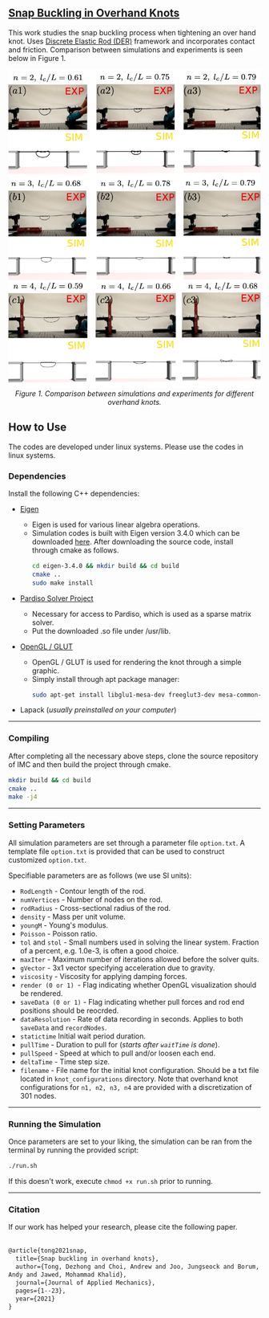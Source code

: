 ## [Snap Buckling in Overhand Knots](https://asmedigitalcollection.asme.org/appliedmechanics/article-abstract/doi/10.1115/1.4056478/1154422/Snap-Buckling-in-Overhand-Knots)

This work studies the snap buckling process when tightening an over hand knot. Uses [Discrete Elastic Rod (DER)](http://www.cs.columbia.edu/cg/pdfs/143-rods.pdf) framework and incorporates contact and friction. Comparison between simulations and experiments is seen below in Figure 1.

<p align="center">
<img src= "comparison.png" alt>
<br>
<em> Figure 1. Comparison between simulations and experiments for different overhand knots. </em>
</p>


## How to Use
The codes are developed under linux systems. Please use the codes in linux systems.

### Dependencies
Install the following C++ dependencies:
- [Eigen](http://eigen.tuxfamily.org/index.php?title=Main_Page)
  - Eigen is used for various linear algebra operations.
  - Simulation codes is built with Eigen version 3.4.0 which can be downloaded [here](https://gitlab.com/libeigen/eigen/-/releases/3.4.0). After downloading the source code, install through cmake as follows.
    ```bash
    cd eigen-3.4.0 && mkdir build && cd build
    cmake ..
    sudo make install
    ```
- [Pardiso Solver Project](https://www.pardiso-project.org/)
  - Necessary for access to Pardiso, which is used as a sparse matrix solver.
  - Put the downloaded .so file under /usr/lib.

- [OpenGL / GLUT](https://www.opengl.org/)
  - OpenGL / GLUT is used for rendering the knot through a simple graphic.
  - Simply install through apt package manager:
      ```bash
    sudo apt-get install libglu1-mesa-dev freeglut3-dev mesa-common-dev
    ```
- Lapack (*usually preinstalled on your computer*)

***
### Compiling
After completing all the necessary above steps, clone the source repository of IMC and then build the project through cmake.
```bash
mkdir build && cd build
cmake ..
make -j4
```

***

### Setting Parameters

All simulation parameters are set through a parameter file ```option.txt```. A template file ```option.txt``` is provided that can be used to construct customized ```option.txt```.

Specifiable parameters are as follows (we use SI units):
- ```RodLength``` - Contour length of the rod.
- ```numVertices``` - Number of nodes on the rod.
- ```rodRadius``` - Cross-sectional radius of the rod.
- ```density``` - Mass per unit volume.
- ```youngM``` - Young's modulus.
- ```Poisson``` - Poisson ratio.
- ```tol``` and ```stol``` - Small numbers used in solving the linear system. Fraction of a percent, e.g. 1.0e-3, is often a good choice.
- ```maxIter``` - Maximum number of iterations allowed before the solver quits. 
- ```gVector``` - 3x1 vector specifying acceleration due to gravity.
- ```viscosity``` - Viscosity for applying damping forces.
- ```render (0 or 1) ```- Flag indicating whether OpenGL visualization should be rendered.
- ```saveData (0 or 1)``` - Flag indicating whether pull forces and rod end positions should be reocrded.
- ```dataResolution``` - Rate of data recording in seconds. Applies to both ```saveData``` and ```recordNodes```.
- ```statictime``` Initial wait period duration.
- ```pullTime``` - Duration to pull for (*starts after ```waitTime``` is done*).
- ```pullSpeed``` - Speed at which to pull and/or loosen each end.
- ```deltaTime``` - Time step size.
- ```filename``` - File name for the initial knot configuration. Should be a txt file located in ```knot_configurations``` directory. Note that overhand knot configurations for ```n1, n2, n3, n4``` are provided with a discretization of 301 nodes.

***
### Running the Simulation
Once parameters are set to your liking, the simulation can be ran from the terminal by running the provided script:
```bash
./run.sh
```
If this doesn't work, execute ```chmod +x run.sh``` prior to running.

***

### Citation
If our work has helped your research, please cite the following paper.
```

@article{tong2021snap,
  title={Snap buckling in overhand knots},
  author={Tong, Dezhong and Choi, Andrew and Joo, Jungseock and Borum, Andy and Jawed, Mohammad Khalid},
  journal={Journal of Applied Mechanics},
  pages={1--23},
  year={2021}
}

```
